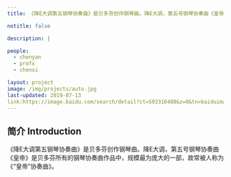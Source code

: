 ```yaml
---
title: 《降E大调第五钢琴协奏曲》是贝多芬创作钢琴曲。降E大调，第五号钢琴协奏曲《皇帝》是贝多芬所有的钢琴协奏曲作品中，规模最为庞大的一部，故常被人称为《“皇帝”协奏曲》。

notitle: false

description: |

people:
  - chenyan
  - profx
  - chenxi

layout: project
image: /img/projects/auto.jpg
last-updated: 2019-07-13
link:https://image.baidu.com/search/detail?ct=503316480&z=0&tn=baiduimagedetail&ipn=d&cl=2&cm=1&sc=0&lm=-1&ie=gb18030&pn=2&rn=1&di=7410818322373017601&ln=30&word=%B1%B4%B6%E0%B7%D2%CD%BC%C6%AC&os=1533950202,1279774362&cs=1421158563,3736607366&objurl=http%3A%2F%2Fjpkc.ycu.edu.cn%2Fupload%2F20120622064024772.jpg&bdtype=0&simid=1421158563,3736607366&pi=0&adpicid=0&timingneed=&spn=0&is=0,0&fr=ala&ala=1&alatpl=normal&pos=1&oriquery=%E8%B4%9D%E5%A4%9A%E8%8A%AC%E5%9B%BE%E7%89%87&dyTabStr=MCwzLDEsMiwxMyw3LDYsNSwxMiw5 
---
```


## 简介 Introduction
《降E大调第五钢琴协奏曲》是贝多芬创作钢琴曲。降E大调，第五号钢琴协奏曲《皇帝》是贝多芬所有的钢琴协奏曲作品中，规模最为庞大的一部，故常被人称为《“皇帝”协奏曲》。
